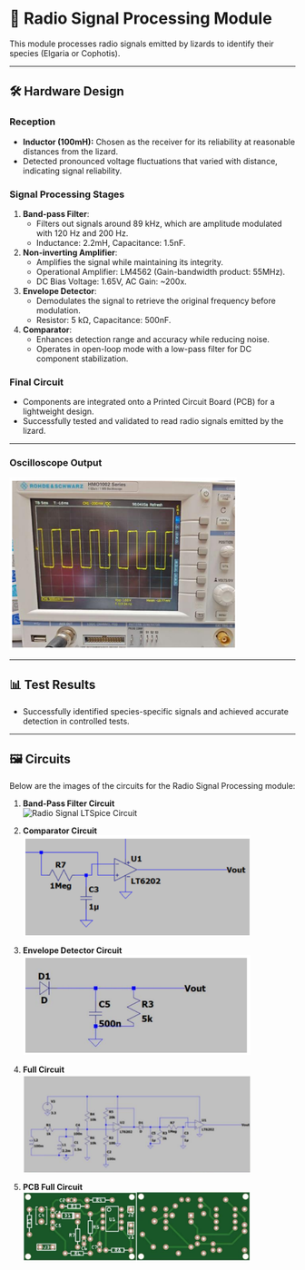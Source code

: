 # 📡 Radio Signal Processing Module

This module processes radio signals emitted by lizards to identify their species (Elgaria or Cophotis).

---

## 🛠️ **Hardware Design**
### **Reception**
- **Inductor (100mH):** Chosen as the receiver for its reliability at reasonable distances from the lizard.
- Detected pronounced voltage fluctuations that varied with distance, indicating signal reliability.

### **Signal Processing Stages**
1. **Band-pass Filter**:
   - Filters out signals around 89 kHz, which are amplitude modulated with 120 Hz and 200 Hz.
   - Inductance: 2.2mH, Capacitance: 1.5nF.
2. **Non-inverting Amplifier**:
   - Amplifies the signal while maintaining its integrity.
   - Operational Amplifier: LM4562 (Gain-bandwidth product: 55MHz).
   - DC Bias Voltage: 1.65V, AC Gain: ~200x.
3. **Envelope Detector**:
   - Demodulates the signal to retrieve the original frequency before modulation.
   - Resistor: 5 kΩ, Capacitance: 500nF.
4. **Comparator**:
   - Enhances detection range and accuracy while reducing noise.
   - Operates in open-loop mode with a low-pass filter for DC component stabilization.

### **Final Circuit**
- Components are integrated onto a Printed Circuit Board (PCB) for a lightweight design.
- Successfully tested and validated to read radio signals emitted by the lizard.

---

### **Oscilloscope Output**
<img src="../../Images/Radio_Output_waveform_from_Oscilloscope.png" alt="Oscilloscope Output Waveform" width="400"/>

---

## 📊 **Test Results**
- Successfully identified species-specific signals and achieved accurate detection in controlled tests.

---

## 🖼️ **Circuits**
Below are the images of the circuits for the Radio Signal Processing module:

1. **Band-Pass Filter Circuit**  
   <img src="../../Images/radio_signal_circuit.png" alt="Radio Signal LTSpice Circuit" width="400"/>

2. **Comparator Circuit**  
   <img src="../../Images/Radio_Comparator_circuit.png" alt="Radio Signal Comparator Circuit" width="400"/>

3. **Envelope Detector Circuit**  
   <img src="../../Images/Radio_envelope_detector_circuit.png" alt="Radio Signal Envelope Detector Circuit" width="400"/>

4. **Full Circuit**  
   <img src="../../Images/Radio_Full_circuit.png" alt="Radio Signal Full Circuit" width="400"/>

5. **PCB Full Circuit**  
   <img src="../../Images/Radio_PCB_Circuit.png" alt="Radio Signal PCB Circuit" width="400"/>
